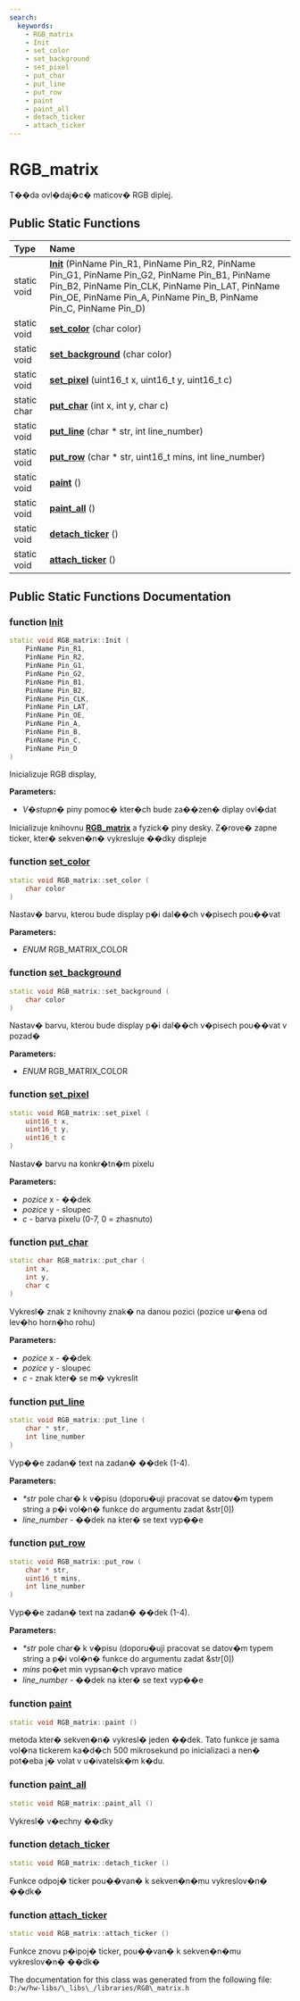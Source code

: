 ```yaml
---
search:
  keywords:
    - RGB_matrix
    - Init
    - set_color
    - set_background
    - set_pixel
    - put_char
    - put_line
    - put_row
    - paint
    - paint_all
    - detach_ticker
    - attach_ticker
---
```


# RGB\_matrix

T��da ovl�daj�c� maticov� RGB diplej.

## Public Static Functions

| Type | Name |
| :--- | :--- |
| static void | [**Init**](rgb_matrix.md#1a1bf32e59aebd0f71dae7e4d7df873a33) \(PinName Pin\_R1, PinName Pin\_R2, PinName Pin\_G1, PinName Pin\_G2, PinName Pin\_B1, PinName Pin\_B2, PinName Pin\_CLK, PinName Pin\_LAT, PinName Pin\_OE, PinName Pin\_A, PinName Pin\_B, PinName Pin\_C, PinName Pin\_D\) |
| static void | [**set\_color**](rgb_matrix.md#1a0b0efc012d447edbddb96d8010d14738) \(char color\) |
| static void | [**set\_background**](rgb_matrix.md#1a3730975e93180ab12b0c4d3feaaddfec) \(char color\) |
| static void | [**set\_pixel**](rgb_matrix.md#1a0f5a43c8ca7923cd50635ed91b271922) \(uint16\_t x, uint16\_t y, uint16\_t c\) |
| static char | [**put\_char**](rgb_matrix.md#1a4f1994b6322c463bb01ca77a2392e393) \(int x, int y, char c\) |
| static void | [**put\_line**](rgb_matrix.md#1ab79c20364f712d782c53386d318f7848) \(char \* str, int line\_number\) |
| static void | [**put\_row**](rgb_matrix.md#1a9c14fedf5bedb865a84d2f1b17c0ac81) \(char \* str, uint16\_t mins, int line\_number\) |
| static void | [**paint**](rgb_matrix.md#1a7f229b5b1013120b0013a5537135f228) \(\) |
| static void | [**paint\_all**](rgb_matrix.md#1abef4d4bc0ec8d3ee44d665bd4e8e7ca7) \(\) |
| static void | [**detach\_ticker**](rgb_matrix.md#1af6fb20fecd7e0cda21d4c31ff0719bea) \(\) |
| static void | [**attach\_ticker**](rgb_matrix.md#1a36463416e219823dff078f9d52c38074) \(\) |

## Public Static Functions Documentation

### function [Init](rgb_matrix.md#1a1bf32e59aebd0f71dae7e4d7df873a33)

```cpp
static void RGB_matrix::Init (
    PinName Pin_R1,
    PinName Pin_R2,
    PinName Pin_G1,
    PinName Pin_G2,
    PinName Pin_B1,
    PinName Pin_B2,
    PinName Pin_CLK,
    PinName Pin_LAT,
    PinName Pin_OE,
    PinName Pin_A,
    PinName Pin_B,
    PinName Pin_C,
    PinName Pin_D
)
```

Inicializuje RGB display,

**Parameters:**

* _V�stupn�_ piny pomoc� kter�ch bude za��zen� diplay ovl�dat

Inicializuje knihovnu [**RGB\_matrix**](rgb_matrix.md) a fyzick� piny desky. Z�rove� zapne ticker, kter� sekven�n� vykresluje ��dky displeje

### function [set\_color](rgb_matrix.md#1a0b0efc012d447edbddb96d8010d14738)

```cpp
static void RGB_matrix::set_color (
    char color
)
```

Nastav� barvu, kterou bude display p�i dal��ch v�pisech pou��vat

**Parameters:**

* _ENUM_ RGB\_MATRIX\_COLOR 

### function [set\_background](rgb_matrix.md#1a3730975e93180ab12b0c4d3feaaddfec)

```cpp
static void RGB_matrix::set_background (
    char color
)
```

Nastav� barvu, kterou bude display p�i dal��ch v�pisech pou��vat v pozad�

**Parameters:**

* _ENUM_ RGB\_MATRIX\_COLOR 

### function [set\_pixel](rgb_matrix.md#1a0f5a43c8ca7923cd50635ed91b271922)

```cpp
static void RGB_matrix::set_pixel (
    uint16_t x,
    uint16_t y,
    uint16_t c
)
```

Nastav� barvu na konkr�tn�m pixelu

**Parameters:**

* _pozice_ x - ��dek 
* _pozice_ y - sloupec 
* _c_ - barva pixelu \(0-7, 0 = zhasnuto\) 

### function [put\_char](rgb_matrix.md#1a4f1994b6322c463bb01ca77a2392e393)

```cpp
static char RGB_matrix::put_char (
    int x,
    int y,
    char c
)
```

Vykresl� znak z knihovny znak� na danou pozici \(pozice ur�ena od lev�ho horn�ho rohu\)

**Parameters:**

* _pozice_ x - ��dek 
* _pozice_ y - sloupec 
* _c_ - znak kter� se m� vykreslit 

### function [put\_line](rgb_matrix.md#1ab79c20364f712d782c53386d318f7848)

```cpp
static void RGB_matrix::put_line (
    char * str,
    int line_number
)
```

Vyp��e zadan� text na zadan� ��dek \(1-4\).

**Parameters:**

* _\*str_ pole char� k v�pisu \(doporu�uji pracovat se datov�m typem string a p�i vol�n� funkce do argumentu zadat &str\[0\]\) 
* _line\_number_ - ��dek na kter� se text vyp��e 

### function [put\_row](rgb_matrix.md#1a9c14fedf5bedb865a84d2f1b17c0ac81)

```cpp
static void RGB_matrix::put_row (
    char * str,
    uint16_t mins,
    int line_number
)
```

Vyp��e zadan� text na zadan� ��dek \(1-4\).

**Parameters:**

* _\*str_ pole char� k v�pisu \(doporu�uji pracovat se datov�m typem string a p�i vol�n� funkce do argumentu zadat &str\[0\]\) 
* _mins_ po�et min vypsan�ch vpravo matice 
* _line\_number_ - ��dek na kter� se text vyp��e 

### function [paint](rgb_matrix.md#1a7f229b5b1013120b0013a5537135f228)

```cpp
static void RGB_matrix::paint ()
```

metoda kter� sekven�n� vykresl� jeden ��dek. Tato funkce je sama vol�na tickerem ka�d�ch 500 mikrosekund po inicializaci a nen� pot�eba j� volat v u�ivatelsk�m k�du.

### function [paint\_all](rgb_matrix.md#1abef4d4bc0ec8d3ee44d665bd4e8e7ca7)

```cpp
static void RGB_matrix::paint_all ()
```

Vykresl� v�echny ��dky

### function [detach\_ticker](rgb_matrix.md#1af6fb20fecd7e0cda21d4c31ff0719bea)

```cpp
static void RGB_matrix::detach_ticker ()
```

Funkce odpoj� ticker pou��van� k sekven�n�mu vykreslov�n� ��dk�

### function [attach\_ticker](rgb_matrix.md#1a36463416e219823dff078f9d52c38074)

```cpp
static void RGB_matrix::attach_ticker ()
```

Funkce znovu p�ipoj� ticker, pou��van� k sekven�n�mu vykreslov�n� ��dk�

The documentation for this class was generated from the following file: `D:/w/hw-libs/\_libs\_/libraries/RGB\_matrix.h`

